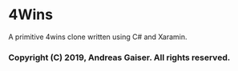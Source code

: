 # 4Wins
A primitive 4wins clone written using C# and Xaramin.
### Copyright (C) 2019, Andreas Gaiser. All rights reserved.